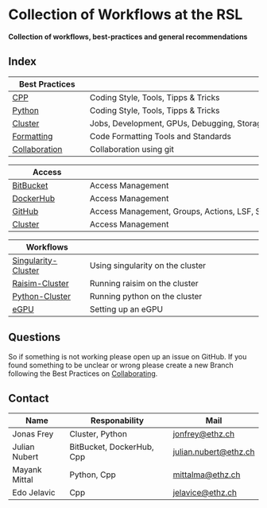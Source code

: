 # Collection of Workflows at the RSL

**Collection of workflows, best-practices and general recommendations**
## Index

| <div style="width:140px">Best Practices<div>    | <div style="width:450px">  <div>                       |
| ----------------------------------------------- | ------------------------------------------------------ |
| [CPP](./best-practices/cpp)                     | Coding Style, Tools, Tipps & Tricks                    |
| [Python](./best-practices/python)               | Coding Style, Tools, Tipps & Tricks                    |
| [Cluster](./best-practices/cluster)             | Jobs, Development, GPUs, Debugging, Storage, Resources |
| [Formatting](./best-practices/formatting)       | Code Formatting Tools and Standards                    |
| [Collaboration](./best-practices/collaboration) | Collaboration using git                                |


| <div style="width:140px">Access <div> | <div style="width:450px">  <div>                 |
| ------------------------------------- | ------------------------------------------------ |
| [BitBucket](./access/bitbucket)       | Access Management                                |
| [DockerHub](./access/dockerhub)       | Access Management                                |
| [GitHub](./access/github)             | Access Management, Groups, Actions, LSF, Secrets |
| [Cluster](./access/cluster)           | Access Management                                |


| <div style="width:140px">Workflows  <div>              | <div style="width:450px">  <div> |
| ------------------------------------------------------ | -------------------------------- |
| [Singularity-Cluster](./workflows/singularity-cluster) | Using singularity on the cluster |
| [Raisim-Cluster](./workflows/raisim-cluster)           | Running raisim on the cluster    |
| [Python-Cluster](./workflows/python-cluster)           | Running python on the cluster    |
| [eGPU](./workflows/egpu)                               | Setting up an eGPU               |

## Questions
So if something is not working please open up an issue on GitHub.
If you found something to be unclear or wrong please create a new Branch following the Best Practices on [Collaborating](./best-practices/collaboration).


## Contact

| Name          | Responability             | Mail                    |
| ------------- | ------------------------- | ----------------------- |
| Jonas Frey    | Cluster, Python           | <jonfrey@ethz.ch>       |
| Julian Nubert | BitBucket, DockerHub, Cpp | <julian.nubert@ethz.ch> |
| Mayank Mittal | Python, Cpp               | <mittalma@ethz.ch>      |
| Edo Jelavic   | Cpp                       | <jelavice@ethz.ch>      |